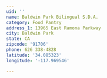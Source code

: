 ```yaml
---
uid: ''
name: Baldwin Park Bilingual S.D.A.
category: Food Pantry
address_1: 13965 East Ramona Parkway
city: Baldwin Park
state: CA
zipcode: '91706'
phone: 626 338-4828
latitude: '34.085323'
longitude: '-117.969546'

---
```


